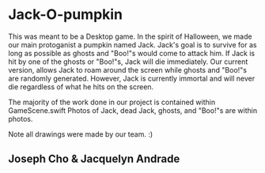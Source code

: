# Jack-O-pumpkin

This was meant to be a Desktop game. In the spirit of Halloween, we made our main protoganist a pumpkin named Jack. Jack's goal is to survive for as long as possible as ghosts and "Boo!"s would come to attack him. If Jack is hit by one of the ghosts or "Boo!"s, Jack will die immediately. Our current version, allows Jack to roam around the screen while ghosts and "Boo!"s are randomly generated. However, Jack is currently immortal and will never die regardless of what he hits on the screen.
 
The majority of the work done in our project is contained within GameScene.swift Photos of Jack, dead Jack, ghosts, and "Boo!"s are within photos.

Note all drawings were made by our team. :)


## Joseph Cho & Jacquelyn Andrade 

